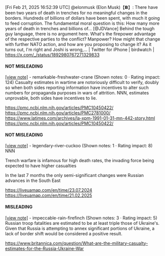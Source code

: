 [Fri Feb 21, 2025 16:52:39 UTC] @elonmusk (Elon Musk)【𝗕】: There have been two years of death in trenches for no meaningful changes in the borders. Hundreds of billions of dollars have been spent, with much it going to feed corruption.  The fundamental moral question is this:  How many more years of death in trenches and billions of… [@JDVance] Behind the tough guy language, there is no argument here. What's the firepower advantage of the respective parties to the conflict? Manpower? How might that change with further NATO action, and how are you proposing to change it? As it turns out, I'm right and Joshi is wrong,… | Twitter for iPhone | birdwatch | https://x.com/_/status/1892980767271329833

#### NOT MISLEADING

[[view note]](https://x.com/i/birdwatch/n/1892991808021635529) - remarkable-freshwater-crane (Shown notes: 0 · Rating impact: 124)
Casualty estimates in wartime are notoriously difficult to verify, doubly so when both sides reporting information have incentives to alter such numbers for propaganda purposes in wars of attrition. NNN, estimates unprovable, both sides have incentives to lie.

https://pmc.ncbi.nlm.nih.gov/articles/PMC10450422/
https://pmc.ncbi.nlm.nih.gov/articles/PMC2781000/
https://www.latimes.com/archives/la-xpm-1991-01-31-mn-442-story.html
https://pmc.ncbi.nlm.nih.gov/articles/PMC10450422/

#### NOT MISLEADING

[[view note]](https://x.com/i/birdwatch/n/1892995400736325776) - legendary-river-cuckoo (Shown notes: 1 · Rating impact: 8)
NNN

Trench warfare is infamous for high death rates, the invading force being expected to have higher casualties 

In the last 7 months the only semi-significant changes were Russian advances in the South East

https://liveuamap.com/en/time/23.07.2024
https://liveuamap.com/en/time/21.02.2025

#### MISLEADING

[[view note]](https://x.com/i/birdwatch/n/1892982832806457422) - impeccable-rain-firefinch (Shown notes: 3 · Rating impact: 5)
Russian troop fatalities are estimated to be at least triple those of Ukraine's. Given that Russia is attempting to annex significant portions of Ukraine, a lack of border shift would be considered a positive result.

https://www.britannica.com/question/What-are-the-military-casualty-estimates-for-the-Russia-Ukraine-War
